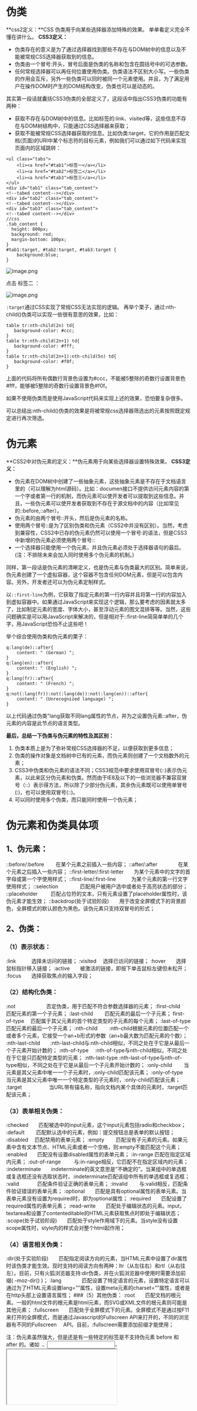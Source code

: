 # 伪类
**css2定义：**CSS 伪类用于向某些选择器添加特殊的效果。
单单看定义完全不懂在讲什么。
**CSS3定义：**

* 伪类存在的意义是为了通过选择器找到那些不存在与DOM树中的信息以及不能被常规CSS选择器获取到的信息。
* 伪类由一个冒号:开头，冒号后面是伪类的名称和包含在圆括号中的可选参数。
* 任何常规选择器可以再任何位置使用伪类。伪类语法不区别大小写。一些伪类的作用会互斥，另外一些伪类可以同时被同一个元素使用。并且，为了满足用户在操作DOM时产生的DOM结构改变，伪类也可以是动态的。

其实第一段话就囊括CSS3伪类的全部定义了，这段话中指出CSS3伪类的功能有两种：
* 获取不存在与DOM树中的信息。比如<a>标签的:link、visited等，这些信息不存在与DOM树结构中，只能通过CSS选择器来获取；
* 获取不能被常规CSS选择器获取的信息。比如伪类:target，它的作用是匹配文档(页面)的URI中某个标志符的目标元素，例如我们可以通过如下代码来实现页面内的区域跳转：
```
<ul class="tabs">
    <li><a href="#tab1">标签一</a></li>
    <li><a href="#tab2">标签二</a></li>
    <li><a href="#tab3">标签三</a></li>
</ul>
<div id="tab1" class="tab_content">
<!--tabed content--></div>
<div id="tab2" class="tab_content">
<!--tabed content--></div>
<div id="tab3" class="tab_content">
<!--tabed content--></div>
//css
.tab_content {
  height: 800px;
  background: red;
  margin-bottom: 100px;
}
#tab1:target, #tab2:target, #tab3:target {
    background:blue;
}
```
![image.png](../../images/css/berore-after-1.png)

点击 标签二 ：

![image.png](../../images/css/berore-after-2.png)

`:target`通过CSS实现了常规CSS无法实现的逻辑。
再举个栗子，通过:nth-child()伪类可以实现一些很有意思的效果，比如：
```
table tr:nth-child(2n) td{
   background-color: #ccc;
}
table tr:nth-child(2n+1) td{
   background-color: #fff;
}
table tr:nth-child(2n+1):nth-child(5n) td{
   background-color: #f0f;
}
```
上面的代码将所有偶数行背景色设置为#ccc，不能被5整除的奇数行设置背景色#fff，能够被5整除的奇数行设置背景色#f0f。

如果不使用伪类而是使用JavaScript代码来实现上述的效果，恐怕要复杂很多。

可以总结出:nth-child()伪类的效果是将被常规css选择器筛选出的元素按照既定规定进行再次筛选。

# 伪元素
**CSS2中对伪元素的定义：**伪元素用于向某些选择器设置特殊效果。
**CSS3定义：**

* 伪元素在DOM树中创建了一些抽象元素，这些抽象元素是不存在于文档语言里的（可以理解为html源码）。比如：documen接口不提供访问元素内容的第一个字或者第一行的机制，而伪元素可以使开发者可以提取到这些信息。并且，一些伪元素可以使开发者获取到不存在于源文档中的内容（比如常见的::before,::after）。
* 伪元素的由两个冒号::开头，然后是伪元素的名称。
* 使用两个冒号::是为了区别伪类和伪元素（CSS2中并没有区别）。当然，考虑到兼容性，CSS2中已存的伪元素仍然可以使用一个冒号:的语法，但是CSS3中新增的伪元素必须使用两个冒号::
* 一个选择器只能使用一个伪元素，并且伪元素必须处于选择器语句的最后。(注：不排除未来会加入同时使用多个伪元素的机制。)

同样，第一段话是伪元素的清晰定义，也是伪元素与伪类最大的区别。简单来说，伪元素创建了一个虚拟容器，这个容器不包含任何DOM元素，但是可以包含内容。另外，开发者还可以为伪元素定制样式。

以`::first-line`为例，它获取了指定元素的第一行内容并且将第一行的内容加入到虚拟容器中。如果通过JavaScript来实现这个逻辑，那么要考虑的因素就太多了，比如制定元素的宽度、字体大小，甚至浮动元素的图文混排等等。当然，这些问题确实是可以用JavaScript来解决的，但是相对于::first-line简简单单的几个字，用JavaScript恐怕不止这些吧！

举个综合使用伪类和伪元素的栗子：
```
q:lang(de)::after{
    content: " (German) ";
}
q:lang(en)::after{
    content: " (English) ";
}
q:lang(fr)::after{
    content: " (French) ";
}
q:not(:lang(fr)):not(:lang(de)):not(:lang(en))::after{
    content: " (Unrecognized language) ";
}
```
以上代码通过伪类"lang获取不同lang属性的节点，并为之设置伪元素::after，伪元素的内容是此节点的语言类型。

**最后，总结一下伪类与伪元素的特性及其区别：**
1. 伪类本质上是为了弥补常规CSS选择器的不足，以便获取到更多信息；
2. 伪类的操作对象是文档树中已有的元素，而伪元素则创建了一个文档数外的元素；
3. CSS3中伪类和伪元素的语法不同；CSS3规范中要求使用双冒号(::)表示伪元素，以此来区分伪元素和伪类。然而由于IE8及以下的一些浏览器不兼容双冒号（::）表示得方法，所以除了少部分伪元素，其余伪元素既可以使用单冒号(:)，也可以使用双冒号(::)。
4. 可以同时使用多个伪类，而只能同时使用一个伪元素；

# 伪元素和伪类具体项
## 1、伪元素：

::before/:before　 　在某个元素之前插入一些内容；
::after/:after　　　　在某个元素之后插入一些内容；
::first-letter/:first-letter　　为某个元素中的文字的首字母或第一个字使用样式；
::first-line/:first-line　　　为某个元素的第一行文字使用样式；
::selection　　　　 匹配用户被用户选中或者处于高亮状态的部分；
::placeholder　  　 匹配占位符的文本，只有元素设置了placeholder属性时，该伪元素才能生效；
::backdrop(处于试验阶段)　　用于改变全屏模式下的背景颜色，全屏模式的默认颜色为黑色。该伪元素只支持双冒号的形式；

## 2、伪类：

### （1）表示状态：

:link　　　选择未访问的链接；
:visited　 选择已访问的链接；
:hover　　选择鼠标指针移入链接；
:active　　被激活的链接，即按下单击鼠标左键但未松开；
:focus　　选择获取焦点的输入字段；

### （2）结构化伪类：
:not　　　　　　否定伪类，用于匹配不符合参数选择器的元素；
:first-child　　 匹配元素的第一个子元素；
:last-child　　  匹配元素的最后一个子元素；
first-of-type　 匹配属于其父元素的首个特定类型的子元素的每个元素；
:last-of-type　 匹配元素的最后一个子元素；
:nth-child　　  :nth-child根据元素的位置匹配一个或者多个元素，它接受一个an+b形式的参数（an+b最大数为匹配元素的个数）；
:nth-last-child　　:nth-last-child与:nth-child相似，不同之处在于它是从最后一个子元素开始计数的；
:nth-of-type　   :nth-of-type与nth-child相似，不同之处在于它是只匹配特定类型的元素；
:nth-last-type    :nth-last-of-type与nth-of-type相似，不同之处在于它是从最后一个子元素开始计数的；
:only-child　　    当元素是其父元素中唯一一个子元素时，:only-child匹配该元素；
:only-of-type　　当元素是其父元素中唯一一个特定类型的子元素时，:only-child匹配该元素；
:target　　　　　  当URL带有锚名称，指向文档内某个具体的元素时，:target匹配该元素；

### （3）表单相关伪类：
:checked　　匹配被选中的input元素，这个input元素包括radio和checkbox；
:default　　  匹配默认选中的元素，例如：提交按钮总是表单的默认按钮；
:disabled　  匹配禁用的表单元素；
:empty　　   匹配没有子元素的元素。如果元素中含有文本节点、HTML元素或者一个空格，则:empty不能匹配这个元素；
:enabled　　匹配没有设置disabled属性的表单元素；
:in-range    匹配在指定区域内元素；
:out-of-range　 　 与:in-range相反，它匹配不在指定区域内的元素；
:indeterminate　　indeterminate的英文意思是“不确定的”。当某组中的单选框或复选框还没有选取状态时，:indeterminate匹配该组中所有的单选框或复选框；
:valid　　 　 匹配条件验证正确的表单元素；
:invalid　　  与:valid相反，匹配条件验证错误的表单元素；
:optional　　匹配是具有optional属性的表单元素。当表单元素没有设置为required时，即为optional属性；
:required　　匹配设置了required属性的表单元素；
:read-write　　匹配处于编辑状态的元素。input，textarea和设置了contenteditable的HTML元素获取焦点时即处于编辑状态；
:scope(处于试验阶段)　　匹配处于style作用域下的元素。当style没有设置scope属性时，style内的样式会对整个html起作用；
### （4）语言相关伪类：
:dir(处于实验阶段)　　匹配指定阅读方向的元素，当HTML元素中设置了dir属性时该伪类才能生效。现时支持的阅读方向有两种：ltr（从左往右）和rtl（从右往左）。目前，只有火狐浏览器支持:dir伪类，并在火狐浏览器中使用时需要添加前缀( -moz-dir() )；
:lang　　　　匹配设置了特定语言的元素，设置特定语言可以通过为了HTML元素设置lang=””属性，设置meta元素的charset=””属性，或者是在http头部上设置语言属性；
###（5）其他伪类：
 :root　　匹配文档的根元素。一般的html文件的根元素是html元素，而SVG或XML文件的根元素则可能是其他元素；
:fullscreen　　匹配处于全屏模式下的元素。全屏模式不是通过按F11来打开的全屏模式，而是通过Javascript的Fullscreen API来打开的，不同的浏览器有不同的Fullscreen 　API。目前，:fullscreen需要添加前缀才能使用；

 注：伪元素虽然强大，但是还是有一些特定的标签是不支持伪元素 before 和 after 的。诸如 <img> 、<input>、<iframe>，这几个标签是不支持类似 img::before 这样使用。究其原因，要想要标签支持伪元素，需要这个元素是要可以插入内容的，也就是说这个元素要是一个容器，而 input，img，iframe 等元素都不能包含其他元素，所以不能通过伪元素插入内容
